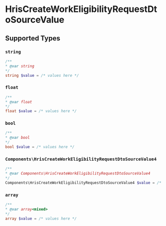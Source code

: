 # HrisCreateWorkEligibilityRequestDtoSourceValue


## Supported Types

### `string`

```php
/**
* @var string
*/
string $value = /* values here */
```

### `float`

```php
/**
* @var float
*/
float $value = /* values here */
```

### `bool`

```php
/**
* @var bool
*/
bool $value = /* values here */
```

### `Components\HrisCreateWorkEligibilityRequestDtoSourceValue4`

```php
/**
* @var Components\HrisCreateWorkEligibilityRequestDtoSourceValue4
*/
Components\HrisCreateWorkEligibilityRequestDtoSourceValue4 $value = /* values here */
```

### `array`

```php
/**
* @var array<mixed>
*/
array $value = /* values here */
```

